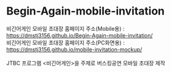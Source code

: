 # Begin-Again-mobile-invitation
비긴어게인 모바일 초대장 홈페이지 주소(Mobile용) : https://dmstj3156.github.io/Begin-Again-mobile-invitation/ <br>
비긴어게인 모바일 초대장 홈페이지 주소(PC화면용) : https://dmstj3156.github.io/mobile-invitation-mockup/ <br>
<br> JTBC 프로그램 &lt;비긴어게인>을 주제로 버스킹공연 모바일 초대장 제작 
